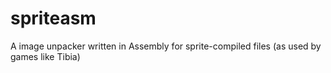 spriteasm
=========

A image unpacker written in Assembly for sprite-compiled files (as used by games like Tibia)
